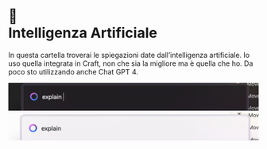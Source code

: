 # 🤩 <br /> Intelligenza Artificiale

In questa cartella troverai le spiegazioni date dall’intelligenza artificiale. Io uso quella integrata in Craft, non che sia la migliore ma è quella che ho. Da poco sto utilizzando anche Chat GPT 4.


![IA](https://github.com/plumkewe/scuola/blob/4b7bd16501ff6dc758d2fba99334899a2b2f60a9/Altro/IA_b.png#gh-dark-mode-only)
![IA](https://github.com/plumkewe/scuola/blob/4b7bd16501ff6dc758d2fba99334899a2b2f60a9/Altro/IA_w.png#gh-light-mode-only)